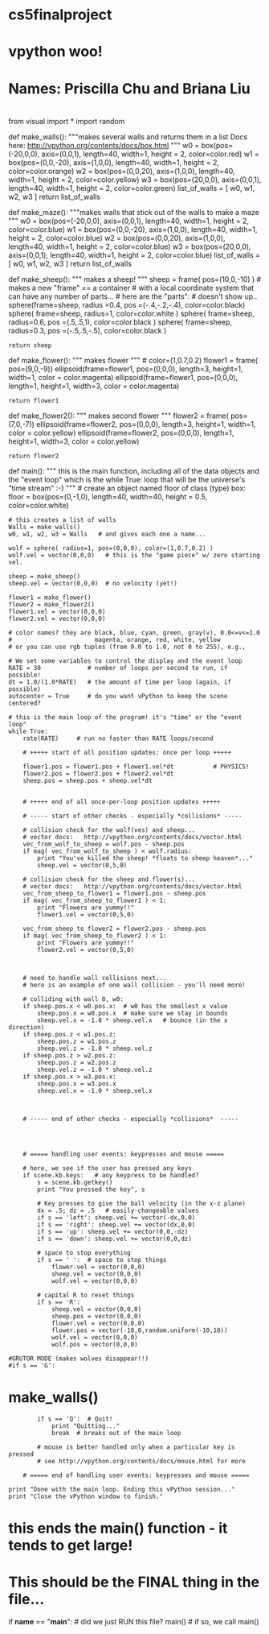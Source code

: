 # cs5finalproject
# vpython woo! 
#
# Names: Priscilla Chu and Briana Liu
#

from visual import *
import random

def make_walls():
    """makes several walls and returns them in a list
        Docs here:  http://vpython.org/contents/docs/box.html
    """
    w0 = box(pos=(-20,0,0), axis=(0,0,1), 
             length=40, width=1, height = 2, color=color.red)
    w1 = box(pos=(0,0,-20), axis=(1,0,0), 
             length=40, width=1, height = 2, color=color.orange)
    w2 = box(pos=(0,0,20), axis=(1,0,0), 
             length=40, width=1, height = 2, color=color.yellow)
    w3 = box(pos=(20,0,0), axis=(0,0,1), 
             length=40, width=1, height = 2, color=color.green)
    list_of_walls = [ w0, w1, w2, w3 ]
    return list_of_walls

def make_maze():
    """makes walls that stick out of the walls to make a maze
    """
    w0 = box(pos=(-20,0,0), axis=(0,0,1), 
             length=40, width=1, height = 2, color=color.blue)
    w1 = box(pos=(0,0,-20), axis=(1,0,0), 
             length=40, width=1, height = 2, color=color.blue)
    w2 = box(pos=(0,0,20), axis=(1,0,0), 
             length=40, width=1, height = 2, color=color.blue)
    w3 = box(pos=(20,0,0), axis=(0,0,1), 
             length=40, width=1, height = 2, color=color.blue)
    list_of_walls = [ w0, w1, w2, w3 ]
    return list_of_walls

def make_sheep():
    """ makes a sheep!
    """
    sheep = frame( pos=(10,0,-10) )  # makes a new "frame" == a container
    # with a local coordinate system that can have any number of parts...
    # here are the "parts":
    # doesn't show up.. sphere(frame=sheep, radius =0.4, pos =(-.4,-.2,-.4), color=color.black)
    sphere( frame=sheep, radius=1, color=color.white )
    sphere( frame=sheep, radius=0.6, pos =(.5,.5,1), color=color.black )
    sphere( frame=sheep, radius=0.3, pos =(-.5,.5,-.5), color=color.black )


    return sheep

def make_flower():
    """ makes flower """
    # color=(1,0.7,0.2)
    flower1 = frame( pos=(9,0,-9))
    ellipsoid(frame=flower1, pos=(0,0,0), 
          length=3, height=1, width=1, color = color.magenta)
    ellipsoid(frame=flower1, pos=(0,0,0), 
          length=1, height=1, width=3, color = color.magenta)

    return flower1

def make_flower2():
    """ makes second flower """
    flower2 = frame( pos=(7,0,-7))
    ellipsoid(frame=flower2, pos=(0,0,0), 
          length=3, height=1, width=1, color = color.yellow)
    ellipsoid(frame=flower2, pos=(0,0,0), 
          length=1, height=1, width=3, color = color.yellow)

    return flower2


def main():
    """ this is the main function, including
        all of the data objects and the "event loop"
        which is the while True: loop that will
        be the universe's "time stream" :-)
    """
    # create an object named floor of class (type) box:
    floor = box(pos=(0,-1,0), length=40, width=40, height = 0.5, color=color.white)

    # this creates a list of walls 
    Walls = make_walls()
    w0, w1, w2, w3 = Walls   # and gives each one a name...

    wolf = sphere( radius=1, pos=(0,0,0), color=(1,0.7,0.2) )
    wolf.vel = vector(0,0,0)   # this is the "game piece" w/ zero starting vel.
    
    sheep = make_sheep()
    sheep.vel = vector(0,0,0)  # no velocity (yet!)

    flower1 = make_flower()
    flower2 = make_flower2()
    flower1.vel = vector(0,0,0)
    flower2.vel = vector(0,0,0)

    # color names? they are black, blue, cyan, green, gray(v), 0.0<=v<=1.0
    #                       magenta, orange, red, white, yellow
    # or you can use rgb tuples (from 0.0 to 1.0, not 0 to 255), e.g.,
    
    # We set some variables to control the display and the event loop
    RATE = 30             # number of loops per second to run, if possible!
    dt = 1.0/(1.0*RATE)   # the amount of time per loop (again, if possible)
    autocenter = True     # do you want vPython to keep the scene centered?

    # this is the main loop of the program! it's "time" or the "event loop"
    while True:
        rate(RATE)     # run no faster than RATE loops/second

        # +++++ start of all position updates: once per loop +++++ 

        flower1.pos = flower1.pos + flower1.vel*dt           # PHYSICS!
        flower2.pos = flower2.pos + flower2.vel*dt
        sheep.pos = sheep.pos + sheep.vel*dt


        # +++++ end of all once-per-loop position updates +++++ 

        # ----- start of other checks - especially *collisions* -----

        # collision check for the wolf(ves) and sheep...
        # vector docs:   http://vpython.org/contents/docs/vector.html
        vec_from_wolf_to_sheep = wolf.pos - sheep.pos
        if mag( vec_from_wolf_to_sheep ) < wolf.radius:
            print "You've killed the sheep! *floats to sheep heaven*..."
            sheep.vel = vector(0,5,0)
    
        # collision check for the sheep and flower(s)...
        # vector docs:   http://vpython.org/contents/docs/vector.html
        vec_from_sheep_to_flower1 = flower1.pos - sheep.pos
        if mag( vec_from_sheep_to_flower1 ) < 1:
            print "Flowers are yummy!!"
            flower1.vel = vector(0,5,0)

        vec_from_sheep_to_flower2 = flower2.pos - sheep.pos
        if mag( vec_from_sheep_to_flower2 ) < 1:
            print "Flowers are yummy!!"
            flower2.vel = vector(0,5,0)


        
        # need to handle wall collisions next...
        # here is an example of one wall collision - you'll need more!
        
        # colliding with wall 0, w0:
        if sheep.pos.x < w0.pos.x:  # w0 has the smallest x value
            sheep.pos.x = w0.pos.x  # make sure we stay in bounds
            sheep.vel.x = -1.0 * sheep.vel.x   # bounce (in the x direction)
        if sheep.pos.z < w1.pos.z:
            sheep.pos.z = w1.pos.z
            sheep.vel.z = -1.0 * sheep.vel.z
        if sheep.pos.z > w2.pos.z:  
            sheep.pos.z = w2.pos.z  
            sheep.vel.z = -1.0 * sheep.vel.z  
        if sheep.pos.x > w3.pos.x:
            sheep.pos.x = w3.pos.x
            sheep.vel.x = -1.0 * sheep.vel.x



        # ----- end of other checks - especially *collisions*  -----




        # ===== handling user events: keypresses and mouse =====

        # here, we see if the user has pressed any keys
        if scene.kb.keys:   # any keypress to be handled?
            s = scene.kb.getkey()
            print "You pressed the key", s  

            # Key presses to give the ball velocity (in the x-z plane)
            dx = .5; dz = .5   # easily-changeable values
            if s == 'left': sheep.vel += vector(-dx,0,0)
            if s == 'right': sheep.vel += vector(dx,0,0)
            if s == 'up': sheep.vel += vector(0,0,-dz)
            if s == 'down': sheep.vel += vector(0,0,dz)

            # space to stop everything
            if s == ' ':  # space to stop things
                flower.vel = vector(0,0,0)
                sheep.vel = vector(0,0,0)
                wolf.vel = vector(0,0,0)

            # capital R to reset things
            if s == 'R':
                sheep.vel = vector(0,0,0)
                sheep.pos = vector(0,0,0)
                flower.vel = vector(0,0,0)
                flower.pos = vector(-10,0,random.uniform(-10,10))
                wolf.vel = vector(0,0,0)
                wolf.pos = vector(0,0,0)
    
    #GRUTOR MODE (makes wolves disappear!!)
    #if s == 'G':
#    make_walls()
    
            if s == 'Q':  # Quit!
                print "Quitting..."
                break  # breaks out of the main loop

            # mouse is better handled only when a particular key is pressed
            # see http://vpython.org/contents/docs/mouse.html for more

        # ===== end of handling user events: keypresses and mouse =====

    print "Done with the main loop. Ending this vPython session..."
    print "Close the vPython window to finish."
# this ends the main() function - it tends to get large!


# This should be the FINAL thing in the file...
if __name__ == "__main__":   # did we just RUN this file?
    main()                   # if so, we call main()
